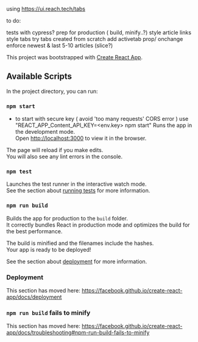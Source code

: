 using https://ui.reach.tech/tabs

to do:

tests with cypress?
prep for production ( build, minify..?)
style article links 
style tabs
try tabs created from scratch
add activetab prop/ onchange
enforce newest & last 5-10 articles (slice?)


This project was bootstrapped with [Create React App](https://github.com/facebook/create-react-app).

## Available Scripts

In the project directory, you can run:

### `npm start`
* to start with secure key ( avoid 'too many requests' CORS error ) use "REACT_APP_Content_API_KEY=<env.key> npm start"
Runs the app in the development mode.<br>
Open [http://localhost:3000](http://localhost:3000) to view it in the browser.

The page will reload if you make edits.<br>
You will also see any lint errors in the console.

### `npm test`

Launches the test runner in the interactive watch mode.<br>
See the section about [running tests](https://facebook.github.io/create-react-app/docs/running-tests) for more information.

### `npm run build`

Builds the app for production to the `build` folder.<br>
It correctly bundles React in production mode and optimizes the build for the best performance.

The build is minified and the filenames include the hashes.<br>
Your app is ready to be deployed!

See the section about [deployment](https://facebook.github.io/create-react-app/docs/deployment) for more information.


### Deployment

This section has moved here: https://facebook.github.io/create-react-app/docs/deployment

### `npm run build` fails to minify

This section has moved here: https://facebook.github.io/create-react-app/docs/troubleshooting#npm-run-build-fails-to-minify
